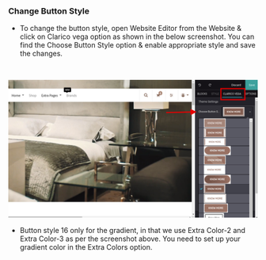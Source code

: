 
### Change Button Style



* To change the button style, open Website Editor from the Website & click on Clarico vega option as shown in the below screenshot. You can find the Choose Button Style option & enable appropriate style and save the changes.

 


![](./images/5-1.png)


* Button style 16 only for the gradient, in that we use Extra Color-2 and Extra Color-3 as per the screenshot above. You need to set up your gradient color in the Extra Colors option.

